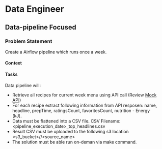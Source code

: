 # Data Engineer

## Data-pipeline Focused

### Problem Statement
Create a Airflow pipeline which runs once a week. 

#### Context

#### Tasks
Data pipeline will:

- Retrieve all recipes for current week menu using API call (Review [Mock API](https://hellofresh-au.free.beeceptor.com/menus/2021-W10/classic-box))
- For each recipe extract following information from API resposen: name, headline, prepTime, ratingsCount, favoritesCount, nutrition - Energy (kJ).
- Data must be flattened into a CSV file. CSV Filename: <pipeline_execution_date>_top_headlines.csv
- Result CSV must be uploaded to the following s3 location <s3_bucket>/<week>/<source_name>
- The solution must be able run on-deman via make command.
